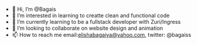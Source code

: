 - 👋 Hi, I’m @Bagais
- 👀 I’m interested in learning to creatte clean and functional code
- 🌱 I’m currently learning to be a fullstack developer with Zuri/Ingress
- 💞️ I’m looking to collaborate on website design and animation
- 📫 How to reach me email:elishabagaiya@yahoo.com, twitter: @bagaiss

<!---
Bagais/Bagais is a ✨ special ✨ repository because its `README.md` (this file) appears on your GitHub profile.
You can click the Preview link to take a look at your changes.
--->
